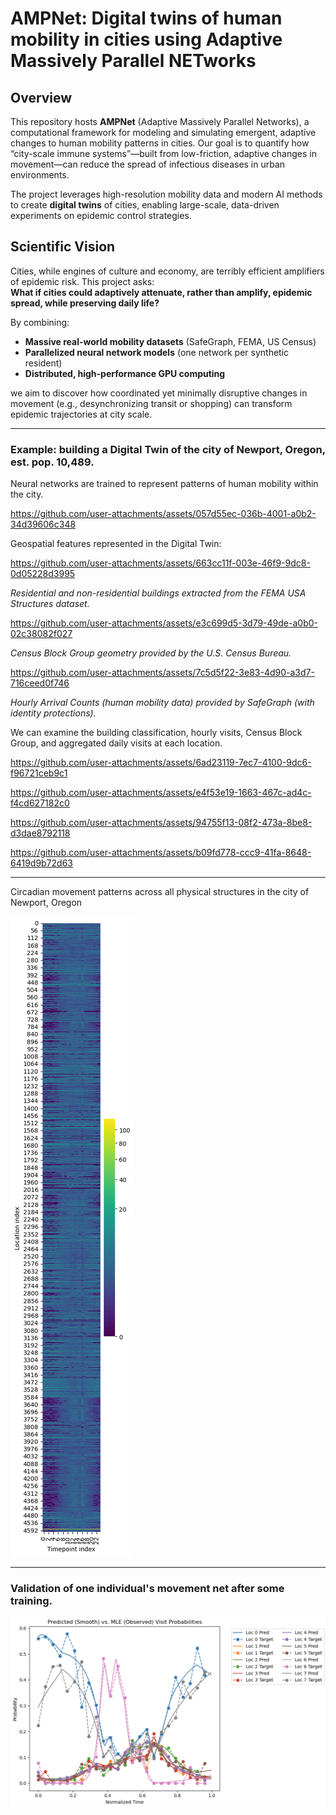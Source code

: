 # AMPNet: Digital twins of human mobility in cities using Adaptive Massively Parallel NETworks

## Overview

This repository hosts **AMPNet** (Adaptive Massively Parallel Networks), a computational framework for modeling and simulating emergent, adaptive changes to human mobility patterns in cities. Our goal is to quantify how “city-scale immune systems”—built from low-friction, adaptive changes in movement—can reduce the spread of infectious diseases in urban environments.

The project leverages high-resolution mobility data and modern AI methods to create **digital twins** of cities, enabling large-scale, data-driven experiments on epidemic control strategies.

## Scientific Vision

Cities, while engines of culture and economy, are terribly efficient amplifiers of epidemic risk. 
This project asks:  
**What if cities could adaptively attenuate, rather than amplify, epidemic spread, while preserving daily life?**

By combining:
- **Massive real-world mobility datasets** (SafeGraph, FEMA, US Census)
- **Parallelized neural network models** (one network per synthetic resident)
- **Distributed, high-performance GPU computing**

we aim to discover how coordinated yet minimally disruptive changes in movement (e.g., desynchronizing transit or shopping) can transform epidemic trajectories at city scale.

---

### Example: building a Digital Twin of the city of Newport, Oregon, est. pop. 10,489. 

Neural networks are trained to represent patterns of human mobility within the city.

https://github.com/user-attachments/assets/057d55ec-036b-4001-a0b2-34d39606c348

Geospatial features represented in the Digital Twin:

https://github.com/user-attachments/assets/663cc11f-003e-46f9-9dc8-0d05228d3995

_Residential and non-residential buildings extracted from the FEMA USA Structures dataset._

https://github.com/user-attachments/assets/e3c699d5-3d79-49de-a0b0-02c38082f027

_Census Block Group geometry provided by the U.S. Census Bureau._

https://github.com/user-attachments/assets/7c5d5f22-3e83-4d90-a3d7-716ceed0f746

_Hourly Arrival Counts (human mobility data) provided by SafeGraph (with identity protections)._

We can examine the building classification, hourly visits, Census Block Group, and aggregated daily visits at each location.

https://github.com/user-attachments/assets/6ad23119-7ec7-4100-9dc6-f96721ceb9c1

https://github.com/user-attachments/assets/e4f53e19-1663-467c-ad4c-f4cd627182c0

https://github.com/user-attachments/assets/94755f13-08f2-473a-8be8-d3dae8792118

https://github.com/user-attachments/assets/b09fd778-ccc9-41fa-8648-6419d9b72d63

---

Circadian movement patterns across all physical structures in the city of Newport, Oregon

![newport_surface](figures/newport_surface.png)

---

### Validation of one individual's movement net after some training.
![Validation of Movement Net](figures/individual_net.png)